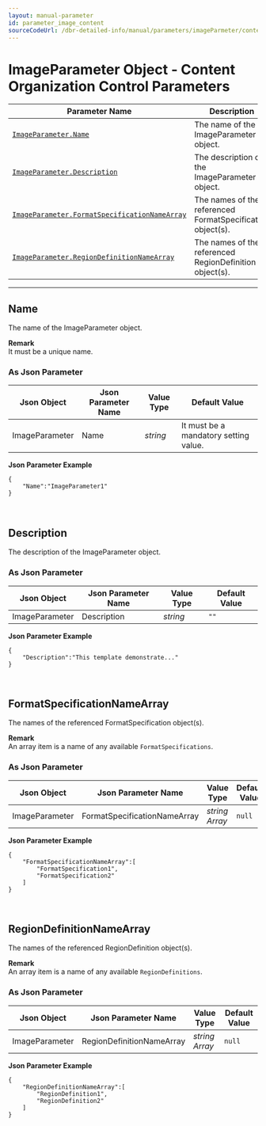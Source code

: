 ```yaml
---
layout: manual-parameter
id: parameter_image_content
sourceCodeUrl: /dbr-detailed-info/manual/parameters/imageParmeter/content-organization-control.md
---
```


# ImageParameter Object - Content Organization Control Parameters

 | Parameter Name | Description |
 | -------------- | ----------- | 
 | [`ImageParameter.Name`](#name) | The name of the ImageParameter object. |
 | [`ImageParameter.Description`](#description) | The description of the ImageParameter object. |
 | [`ImageParameter.FormatSpecificationNameArray`](#formatspecificationnamearray) | The names of the referenced FormatSpecification object(s). |
 | [`ImageParameter.RegionDefinitionNameArray`](#regiondefinitionnamearray) | The names of the referenced RegionDefinition object(s). |
 
 
---

## Name
The name of the ImageParameter object.  

**Remark**    
It must be a unique name.

### As Json Parameter

| Json Object |	Json Parameter Name | Value Type | Default Value |
| ----------- | ------------------- | ---------- | ------------- |
| ImageParameter | Name | *string* | It must be a mandatory setting value. |

**Json Parameter Example**   
```
{
    "Name":"ImageParameter1"
}
```



&nbsp;




## Description
The description of the ImageParameter object.

### As Json Parameter

| Json Object |	Json Parameter Name | Value Type | Default Value |
| ----------- | ------------------- | ---------- | ------------- |
| ImageParameter | Description | *string* | `""` |

**Json Parameter Example**   
```
{
    "Description":"This template demonstrate..."
}
```
  


&nbsp;




## FormatSpecificationNameArray
The names of the referenced FormatSpecification object(s). 

**Remark**   
An array item is a name of any available `FormatSpecifications`.   

### As Json Parameter

| Json Object |	Json Parameter Name | Value Type | Default Value |
| ----------- | ------------------- | ---------- | ------------- |
| ImageParameter | FormatSpecificationNameArray | *string Array* | `null` |

   
**Json Parameter Example**   
```
{
    "FormatSpecificationNameArray":[
        "FormatSpecification1",
        "FormatSpecification2"
    ]
}
```



&nbsp;




## RegionDefinitionNameArray
The names of the referenced RegionDefinition object(s). 

**Remark**   
An array item is a name of any available `RegionDefinitions`.    

### As Json Parameter

| Json Object |	Json Parameter Name |	Value Type | Default Value |
| ----------- | ------------------- | ---------- | ------------- |
| ImageParameter | RegionDefinitionNameArray | *string Array* | `null` |


**Json Parameter Example**   
```
{
    "RegionDefinitionNameArray":[
        "RegionDefinition1",
        "RegionDefinition2"
    ]
}
```
